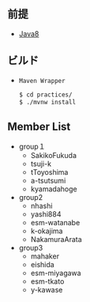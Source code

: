 ## 前提

- [Java8](http://www.oracle.com/technetwork/java/javase/downloads/jdk8-downloads-2133151.html)

## ビルド

- `Maven Wrapper`
  ```sh
  $ cd practices/
  $ ./mvnw install
  ```

## Member List
* group１
  * SakikoFukuda
  * tsuji-k
  * tToyoshima
  * a-tsutsumi
  * kyamadahoge
* group2
  * nhashi
  * yashi884
  * esm-watanabe
  * k-okajima
  * NakamuraArata
* group3
  * mahaker
  * eishida
  * esm-miyagawa
  * esm-tkato
  * y-kawase
